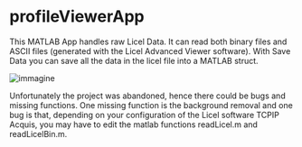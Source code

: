 # profileViewerApp
This MATLAB App handles raw Licel Data. It can read both binary files and ASCII files (generated with the Licel Advanced Viewer software). With Save Data you can save all the data in the licel file into a MATLAB struct.

![immagine](https://github.com/eavoc/profileViewerApp/assets/34692571/1b079db8-4f29-4840-8363-ea772da94833)

Unfortunately the project was abandoned, hence there could be bugs and missing functions.
One missing function is the background removal and one bug is that, depending on your configuration of the Licel software TCPIP Acquis, you may have to edit the matlab functions readLicel.m and readLicelBin.m.
